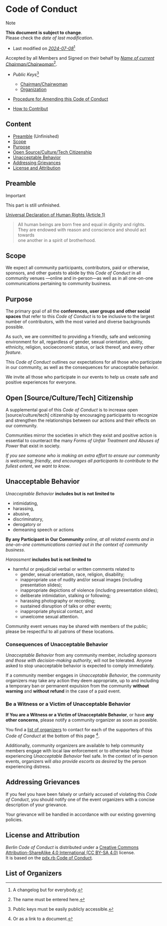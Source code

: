 # Code of Conduct

> [!NOTE]
> **This document is subject to change**. \
> Please check the _date of last modification_.

<!--
- **First Revision**
-->
- Last modified on _[2024-07-08](dolm.md#rev0)_[^0]

Accepted by all Members and Signed on their behalf
by _[Name of current Chairman/Chairwoman](chair#2024-07-rev0.md)_[^1].

- _Public Keys_[^2]
  - [Chairman/Chairwoman](public-key.md#chair) <!-- MENDATORY -->
  - [Organization](public-key.md#organization) <!-- OPTIONAL - if applicable -->

- [Procedure for Amending this Code of Conduct](bylaws/about/amendment.md) <!-- OPTIONAL - if any -->
- [How to Contribut](bylaws/how-to/contribut.md) <!-- MENDATORY -->

## Content
- [Preamble](#preamble) (Unfinished)
- [Scope](#scope)
- [Purpose](#purpose)
- [Open Source/Culture/Tech Citizenship](#open-sourceculturetech-citizenship)
- [Unacceptable Behavior](#unacceptable-behavior)
- [Addressing Grievances](#addressing-grievances)
- [License and Attribution](#license-and-attribution)

## Preamble

> [!IMPORTANT]
> This part is still unfinished.

[Universal Declaration of Human Rights (Article 1)](https://www.ohchr.org/en/universal-declaration-of-human-rights)
> All human beings are born free and equal in dignity and rights. \
> They are endowed with reason and conscience and should act towards \
> one another in a spirit of brotherhood.

## Scope

We expect all community participants, contributors, paid or otherwise, sponsors,
and other guests to abide by this _Code of Conduct_ in all community venues
—online and in-person—as well as in all one-on-one communications pertaining to
community business.

## Purpose

The primary goal of all the **conferences, user groups and other social spaces** that refer to
this _Code of Conduct_ is to be inclusive to the largest number of contributors, with the most
varied and diverse backgrounds possible.

As such, we are committed to providing a friendly, safe and welcoming environment for all,
regardless of gender, sexual orientation, ability, ethnicity, religion, socioeconomic status,
or lack thereof, and every other _feature_.

This _Code of Conduct_ outlines our expectations for all those who participate in our
community, as well as the consequences for unacceptable behavior.

We invite all those who participate in our events to help us
create safe and positive experiences for everyone.


## Open [Source/Culture/Tech] Citizenship

A supplemental goal of this _Code of Conduct_ is to increase open [source/culture/tech] citizenship
by encouraging participants to recognize and strengthen the relationships between our actions and
their effects on our community.

Communities mirror the societies in which they exist and positive action is essential to counteract
the many _Forms of Unfair Treatment and Abuses of Power_ that exist in society.

_If you see someone who is making an extra effort to ensure our community is welcoming_, _friendly_,
_and encourages all participants to contribute to the fullest extent_, _we want to know_.

## Unacceptable Behavior

_Unacceptable Behavior_ **includes but is not limited to**

  - intimidating,
  - harassing,
  - abusive,
  - discriminatory,
  - derogatory or
  - demeaning speech or actions

**By any Participant in Our Community** _online_, _at all related events
and in one-on-one communications carried out in the context of community business_.

_Harassment_ **includes but is not limited to**
- harmful or prejudicial verbal or written comments related to
  - gender, sexual orientation, race, religion, disability;
  - inappropriate use of nudity and/or sexual images (including presentation slides);
  - inappropriate depictions of violence (including presentation slides);
  - deliberate intimidation, stalking or following;
  - harassing photography or recording;
  - sustained disruption of talks or other events;
  - inappropriate physical contact, and
  - unwelcome sexual attention.

Community event venues may be shared with members of the public;
please be respectful to all patrons of these locations.

### Consequences of Unacceptable Behavior

_Unacceptable Behavior_ from any community member, _including sponsors and those with decision-making authority_,
will not be tolerated. Anyone asked to stop unacceptable behavior is expected to comply immediately.

If a community member engages in _Unacceptable Behavior_, the community organizers may take any action
they deem appropriate, up to and including a temporary ban or permanent expulsion from the community
**without warning** and **without refund** in the case of a paid event.

### Be a Witness or a Victim of Unacceptable Behavior

<!-- Witnesses, Victims and Offenders -->

**If You are a Witness or a Victim of Unacceptable Behavior**, or have **any other concerns**,
please notify a community organizer as soon as possible.

You find a [list of organizers](#list-of-organizers) to contact for each of
the supporters of this _Code of Conduct_ at the bottom of this page [^3].

Additionally, community organizers are available to help community members
engage with local law enforcement or to otherwise help those experiencing
_Unacceptable Behavior_ feel safe. In the context of in-person events,
organizers will _also provide escorts as desired_ by the person experiencing distress.

## Addressing Grievances

If you feel you have been falsely or unfairly accused of violating this _Code of Conduct_,
you should notify one of the event organizers with a concise description of your grievance.

Your grievance will be handled in accordance with our existing governing policies.

## License and Attribution

_Berlin Code of Conduct_ is distributed under a [Creative Commons Attribution-ShareAlike 4.0 International (CC BY-SA 4.0)](https://creativecommons.org/licenses/by-sa/4.0/) license. \
It is based on the [pdx.rb Code of Conduct](https://pdxruby.org/CONDUCT).

## List of Organizers

<!-- ... -->

[^0]: A changelog but for everybody.
[^1]: The name must be entered here.
[^2]: Public keys must be easily publicly accessible.
[^3]: Or as a link to a document.
